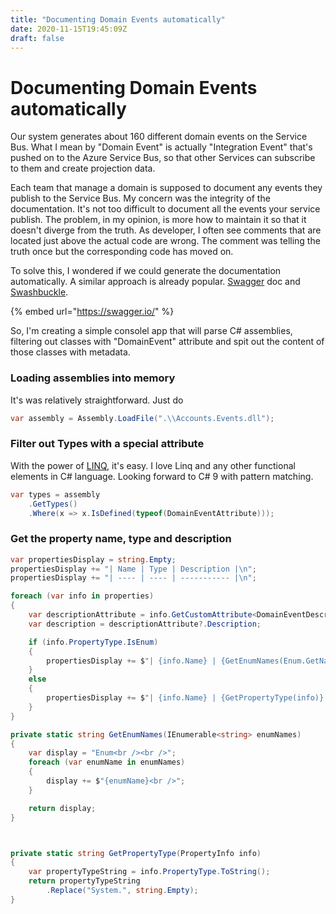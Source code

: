 ```yaml
---
title: "Documenting Domain Events automatically"
date: 2020-11-15T19:45:09Z
draft: false
---
```

# Documenting Domain Events automatically

Our system generates about 160 different domain events on the Service Bus. What I mean by "Domain Event" is actually "Integration Event" that's pushed on to the Azure Service Bus, so that other Services can subscribe to them and create projection data.

Each team that manage a domain is supposed to document any events they publish to the Service Bus. My concern was the integrity of the documentation. It's not too difficult to document all the events your service publish. The problem, in my opinion, is more how to maintain it so that it doesn't diverge from the truth. As developer, I often see comments that are located just above the actual code are wrong. The comment was telling the truth once but the corresponding code has moved on.

To solve this, I wondered if we could generate the documentation automatically. A similar approach is already popular. [Swagger](https://swagger.io/) doc and [Swashbuckle](https://github.com/domaindrivendev/Swashbuckle.WebApi).

{% embed url="https://swagger.io/" %}

So, I'm creating a simple consolel app that will parse C\# assemblies, filtering out classes with "DomainEvent" attribute and spit out the content of those classes with metadata.

### Loading assemblies into memory

It's was relatively straightforward. Just do

```csharp
var assembly = Assembly.LoadFile(".\\Accounts.Events.dll");
```

### Filter out Types with a special attribute

With the power of [LINQ](https://docs.microsoft.com/en-us/dotnet/csharp/tutorials/working-with-linq), it's easy. I love Linq and any other functional elements in C\# language. Looking forward to C\# 9 with pattern matching.

```csharp
var types = assembly
    .GetTypes()
    .Where(x => x.IsDefined(typeof(DomainEventAttribute)));
```

### Get the property name, type and description

```csharp
var propertiesDisplay = string.Empty;
propertiesDisplay += "| Name | Type | Description |\n";
propertiesDisplay += "| ---- | ---- | ----------- |\n";

foreach (var info in properties)
{
    var descriptionAttribute = info.GetCustomAttribute<DomainEventDescriptionAttribute>();
    var description = descriptionAttribute?.Description;

    if (info.PropertyType.IsEnum)
    {
        propertiesDisplay += $"| {info.Name} | {GetEnumNames(Enum.GetNames(info.PropertyType))} | {description} |\n";
    }
    else
    {
        propertiesDisplay += $"| {info.Name} | {GetPropertyType(info)} | {description} |\n";
    }
}

private static string GetEnumNames(IEnumerable<string> enumNames)
{
    var display = "Enum<br /><br />";
    foreach (var enumName in enumNames)
    {
        display += $"{enumName}<br />";
    }

    return display;
}



private static string GetPropertyType(PropertyInfo info)
{
    var propertyTypeString = info.PropertyType.ToString();
    return propertyTypeString
        .Replace("System.", string.Empty);
}


```

